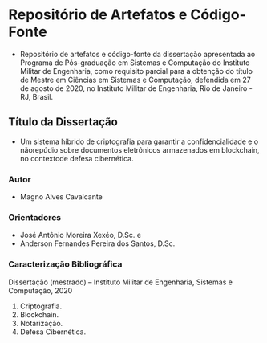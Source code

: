 # Repositório de Artefatos e Código-Fonte

* Repositório de artefatos e código-fonte da dissertação apresentada ao Programa de Pós-graduação em Sistemas e Computação do Instituto Militar de Engenharia, como requisito parcial para a obtenção do título de Mestre em Ciências em Sistemas e Computação, defendida em 27 de agosto de 2020, no Instituto Militar de Engenharia, Rio de Janeiro - RJ, Brasil.

## Título da Dissertação

* Um sistema híbrido de criptografia para garantir a confidencialidade e o nãorepúdio sobre documentos eletrônicos armazenados em blockchain, no contextode defesa cibernética.

### Autor

* Magno Alves Cavalcante

### Orientadores

* José Antônio Moreira Xexéo, D.Sc. e 
* Anderson Fernandes Pereira dos Santos, D.Sc.

### Caracterização Bibliográfica

Dissertação (mestrado) – Instituto Militar de Engenharia, Sistemas e Computação, 2020

1. Criptografia.
2. Blockchain.
3. Notarização.
4. Defesa Cibernética.
